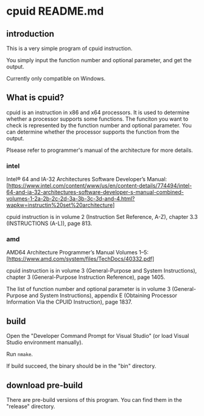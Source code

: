 # cpuid README.md

## introduction

This is a very simple program of cpuid instruction.

You simply input the function number and optional parameter, and get the output.

Currently only compatible on Windows.

## What is cpuid?

cpuid is an instruction in x86 and x64 processors. It is used to determine whether a processor supports some functions.
The funciton you want to check is represented by the function number and optional parameter.
You can determine whether the processor supports the function from the output.

Plsease refer to programmer's manual of the architecture for more details.

### intel

Intel® 64 and IA-32 Architectures Software Developer’s Manual: [https://www.intel.com/content/www/us/en/content-details/774494/intel-64-and-ia-32-architectures-software-developer-s-manual-combined-volumes-1-2a-2b-2c-2d-3a-3b-3c-3d-and-4.html?wapkw=instructin%20set%20architecture]

cpuid instruction is in volume 2 (Instruction Set Reference, A-Z), chapter 3.3 (INSTRUCTIONS (A-L)), page 813.

### amd

AMD64 Architecture Programmer’s Manual Volumes 1–5: [https://www.amd.com/system/files/TechDocs/40332.pdf]

cpuid instruction is in volume 3 (General-Purpose and System Instructions), chapter 3 (General-Purpose Instruction Reference), page 1405.

The list of function number and optional parameter is in volume 3 (General-Purpose and System Instructions),
appendix E (Obtaining Processor Information Via the CPUID Instruction), page 1837.

## build

Open the "Developer Command Prompt for Visual Studio" (or load Visual Studio environment manually).

Run `nmake`.

If build succeed, the binary should be in the "bin" directory.

## download pre-build

There are pre-build versions of this program. You can find them in the "release" directory.